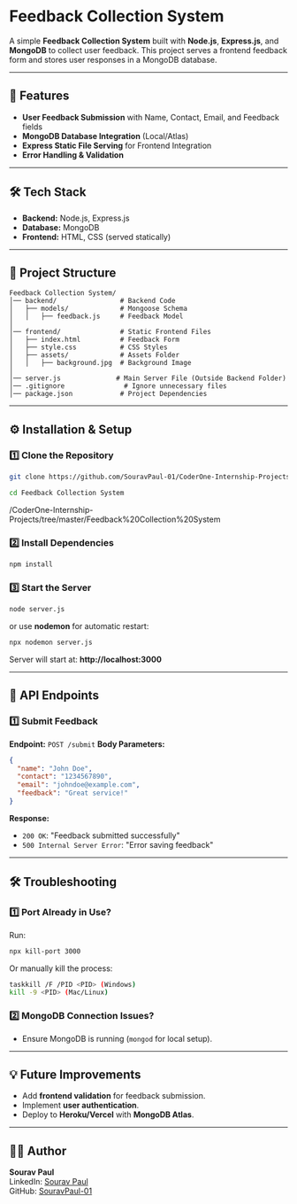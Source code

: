 # Feedback Collection System

A simple **Feedback Collection System** built with **Node.js**, **Express.js**, and **MongoDB** to collect user feedback. This project serves a frontend feedback form and stores user responses in a MongoDB database.

---

## 🚀 Features

- **User Feedback Submission** with Name, Contact, Email, and Feedback fields
- **MongoDB Database Integration** (Local/Atlas)
- **Express Static File Serving** for Frontend Integration
- **Error Handling & Validation**

---

## 🛠 Tech Stack

- **Backend:** Node.js, Express.js
- **Database:** MongoDB
- **Frontend:** HTML, CSS (served statically)

---

## 📂 Project Structure

```
Feedback Collection System/
│── backend/                # Backend Code
│   ├── models/             # Mongoose Schema
│   │   ├── feedback.js     # Feedback Model
│
│── frontend/               # Static Frontend Files
│   ├── index.html          # Feedback Form
│   ├── style.css           # CSS Styles
│   ├── assets/             # Assets Folder
│   │   ├── background.jpg  # Background Image
│
│── server.js              # Main Server File (Outside Backend Folder)
│── .gitignore               # Ignore unnecessary files
│── package.json            # Project Dependencies
```

---

## ⚙️ Installation & Setup

### **1️⃣ Clone the Repository**

```sh
git clone https://github.com/SouravPaul-01/CoderOne-Internship-Projects.git

cd Feedback Collection System
```

/CoderOne-Internship-Projects/tree/master/Feedback%20Collection%20System

### **2️⃣ Install Dependencies**

```sh
npm install
```

### **3️⃣ Start the Server**

```sh
node server.js
```

or use **nodemon** for automatic restart:

```sh
npx nodemon server.js
```

Server will start at: **http://localhost:3000**

---

## 🚀 API Endpoints

### **1️⃣ Submit Feedback**

**Endpoint:** `POST /submit`
**Body Parameters:**

```json
{
  "name": "John Doe",
  "contact": "1234567890",
  "email": "johndoe@example.com",
  "feedback": "Great service!"
}
```

**Response:**

- `200 OK`: "Feedback submitted successfully"
- `500 Internal Server Error`: "Error saving feedback"

---

## 🛠 Troubleshooting

### **1️⃣ Port Already in Use?**

Run:

```sh
npx kill-port 3000
```

Or manually kill the process:

```sh
taskkill /F /PID <PID> (Windows)
kill -9 <PID> (Mac/Linux)
```

### **2️⃣ MongoDB Connection Issues?**

- Ensure MongoDB is running (`mongod` for local setup).

---

## 💡 Future Improvements

- Add **frontend validation** for feedback submission.
- Implement **user authentication**.
- Deploy to **Heroku/Vercel** with **MongoDB Atlas**.

---

## 👨‍💻 Author

**Sourav Paul**  
LinkedIn: [Sourav Paul](https://www.linkedin.com/in/sourav-paul-b9a83b232/)  
GitHub: [SouravPaul-01](https://github.com/SouravPaul-01)
